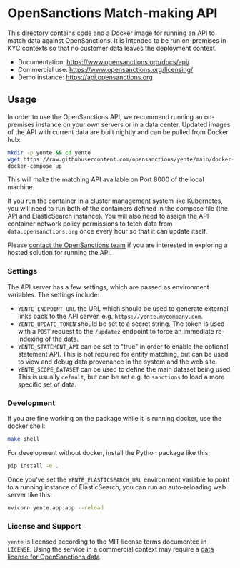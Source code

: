 # OpenSanctions Match-making API

This directory contains code and a Docker image for running an API to match data against
OpenSanctions. It is intended to be run on-premises in KYC contexts so that no customer
data leaves the deployment context.

* Documentation: https://www.opensanctions.org/docs/api/
* Commercial use: https://www.opensanctions.org/licensing/
* Demo instance: https://api.opensanctions.org

## Usage

In order to use the OpenSanctions API, we recommend running an on-premises instance on your own servers or in a data center. Updated images of the API with current data are built nightly and can be pulled from Docker hub:

```bash
mkdir -p yente && cd yente
wget https://raw.githubusercontent.com/opensanctions/yente/main/docker-compose.yml
docker-compose up
```

This will make the matching API available on Port 8000 of the local machine.

If you run the container in a cluster management system like Kubernetes, you will need to run both of the containers defined in the compose file (the API and ElasticSearch instance). You will also need to assign the API container network policy permissions to fetch data from `data.opensanctions.org` once every hour so that it can update itself.

Please [contact the OpenSanctions team](https://www.opensanctions.org/contact/) if you are interested in exploring a hosted solution for running the API.

### Settings

The API server has a few settings, which are passed as environment variables. The settings include:

* ``YENTE_ENDPOINT_URL`` the URL which should be used to generate external links back to
  the API server, e.g. ``https://yente.mycompany.com``.
* ``YENTE_UPDATE_TOKEN`` should be set to a secret string. The token is used with a `POST` request to the `/updatez` endpoint to force an immediate re-indexing of the data.
* ``YENTE_STATEMENT_API`` can be set to "true" in order to enable the optional statement API. This is not required for entity matching, but can be used to view and debug data provenance in the system and the web site.
* ``YENTE_SCOPE_DATASET`` can be used to define the main dataset being used. This is
  usually ``default``, but can be set e.g. to ``sanctions`` to load a more specific set
  of data.

### Development

If you are fine working on the package while it is running docker, use the docker shell:

```bash
make shell
```

For development without docker, install the Python package like this:

```bash
pip install -e .
```

Once you've set the ``YENTE_ELASTICSEARCH_URL`` environment variable to point to a running instance of ElasticSearch, you can run an auto-reloading web server like this:

```bash
uvicorn yente.app:app --reload
```

### License and Support

``yente`` is licensed according to the MIT license terms documented in ``LICENSE``. Using the service in a commercial context may require a [data license for OpenSanctions data](https://www.opensanctions.org/licensing/).